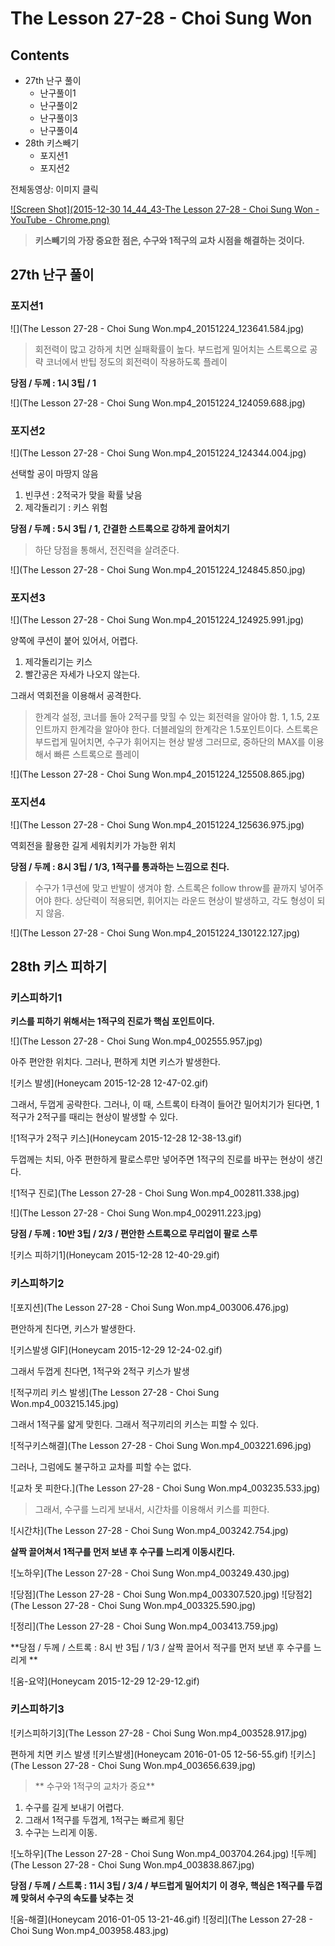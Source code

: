 # The Lesson 27-28 - Choi Sung Won

## Contents

* 27th 난구 풀이
    * 난구풀이1
    * 난구풀이2
    * 난구풀이3
    * 난구풀이4
* 28th 키스빼기
    * 포지션1
    * 포지션2

전체동영상: 이미지 클릭

[![Screen Shot](2015-12-30 14_44_43-The Lesson 27-28 - Choi Sung Won - YouTube - Chrome.png)](https://youtu.be/3q6FHg-lJWM)

> **키스빼기의 가장 중요한 점은, 수구와 1적구의 교차 시점을 해결하는 것이다.**

## 27th 난구 풀이

### 포지션1

![](The Lesson 27-28 - Choi Sung Won.mp4_20151224_123641.584.jpg)

> 회전력이 많고 강하게 치면 실패확률이 높다.
> 부드럽게 밀어치는 스트록으로 공략
> 코너에서 반팁 정도의 회전력이 작용하도록 플레이

**당점 / 두께 : 1시 3팁 / 1**

![](The Lesson 27-28 - Choi Sung Won.mp4_20151224_124059.688.jpg)

### 포지션2

![](The Lesson 27-28 - Choi Sung Won.mp4_20151224_124344.004.jpg)

선택할 공이 마땅지 않음

1. 빈쿠션 : 2적국가 맞을 확률 낮음
2. 제각돌리기 : 키스 위험

**당점 / 두께 : 5시 3팁 / 1, 간결한 스트록으로 강하게 끌어치기**

> 하단 당점을 통해서, 전진력을 살려준다.

![](The Lesson 27-28 - Choi Sung Won.mp4_20151224_124845.850.jpg)

### 포지션3

![](The Lesson 27-28 - Choi Sung Won.mp4_20151224_124925.991.jpg)

양쪽에 쿠션이 붙어 있어서, 어렵다.

1. 제각돌리기는 키스
2. 빨간공은 자세가 나오지 않는다.

그래서 역회전을 이용해서 공격한다.

> 한계각 설정, 코너를 돌아 2적구를 맞힐 수 있는 회전력을 알아야 함.
> 1, 1.5, 2포인트까지 한계각을 알아야 한다.
> 더블레일의 한계각은 1.5포인트이다.
> 스트록은 부드럽게 밀어치면, 수구가 휘어지는 현상 발생
> 그러므로, 중하단의 MAX를 이용해서 빠른 스트록으로 플레이

![](The Lesson 27-28 - Choi Sung Won.mp4_20151224_125508.865.jpg)


### 포지션4

![](The Lesson 27-28 - Choi Sung Won.mp4_20151224_125636.975.jpg)

역회전을 활용한 길게 세워치키가 가능한 위치

**당점 / 두께 : 8시 3팁 / 1/3, 1적구를 통과하는 느낌으로 친다.**

> 수구가 1쿠션에 맞고 반발이 생겨야 함.
> 스트록은 follow throw를 끝까지 넣어주어야 한다.
> 상단력이 적용되면, 휘어지는 라운드 현상이 발생하고, 각도 형성이 되지 않음.

![](The Lesson 27-28 - Choi Sung Won.mp4_20151224_130122.127.jpg)


## 28th 키스 피하기

### 키스피하기1

**키스를 피하기 위해서는 1적구의 진로가 핵심 포인트이다.**

![](The Lesson 27-28 - Choi Sung Won.mp4_002555.957.jpg)

아주 편안한 위치다. 그러나, 편하게 치면 키스가 발생한다.

![키스 발생](Honeycam 2015-12-28 12-47-02.gif)

그래서, 두껍게 공략한다.
그러나, 이 때, 스트록이 타격이 들어간 밀어치기가 된다면, 1적구가 2적구를 때리는 현상이 발생할 수 있다.

![1적구가 2적구 키스](Honeycam 2015-12-28 12-38-13.gif)

두껍께는 치되, 아주 편한하게 팔로스루만 넣어주면 1적구의 진로를 바꾸는 현상이 생긴다.

![1적구 진로](The Lesson 27-28 - Choi Sung Won.mp4_002811.338.jpg)

![](The Lesson 27-28 - Choi Sung Won.mp4_002911.223.jpg)

**당점 / 두께 : 10반 3팁 / 2/3 / 편안한 스트록으로 무리업이 팔로 스루**

![키스 피하기1](Honeycam 2015-12-28 12-40-29.gif)

### 키스피하기2

![포지션](The Lesson 27-28 - Choi Sung Won.mp4_003006.476.jpg)

편안하게 친다면, 키스가 발생한다.

![키스발생 GIF](Honeycam 2015-12-29 12-24-02.gif)

그래서 두껍게 친다면, 1적구와 2적구 키스가 발생

![적구끼리 키스 발생](The Lesson 27-28 - Choi Sung Won.mp4_003215.145.jpg)

그래서 1적구룰 얇게 맞힌다. 그래서 적구끼리의 키스는 피할 수 있다.

![적구키스해결](The Lesson 27-28 - Choi Sung Won.mp4_003221.696.jpg)

그러나, 그럼에도 불구하고 교차를 피할 수는 없다.

![교차 못 피한다.](The Lesson 27-28 - Choi Sung Won.mp4_003235.533.jpg)

> 그래서, 수구를 느리게 보내서, 시간차를 이용해서 키스를 피한다.

![시간차](The Lesson 27-28 - Choi Sung Won.mp4_003242.754.jpg)

**살짝 끌어쳐서 1적구를 먼저 보낸 후 수구를 느리게 이동시킨다.**

![노하우](The Lesson 27-28 - Choi Sung Won.mp4_003249.430.jpg)

![당점](The Lesson 27-28 - Choi Sung Won.mp4_003307.520.jpg)
![당점2](The Lesson 27-28 - Choi Sung Won.mp4_003325.590.jpg)

![정리](The Lesson 27-28 - Choi Sung Won.mp4_003413.759.jpg)

**당점 / 두께 / 스트록 : 8시 반 3팁 / 1/3 / 살짝 끌어서 적구를 먼저 보낸 후 수구를 느리게 **

![움-요약](Honeycam 2015-12-29 12-29-12.gif)

### 키스피하기3

![키스피하기3](The Lesson 27-28 - Choi Sung Won.mp4_003528.917.jpg)

편하게 치면 키스 발생
![키스발생](Honeycam 2016-01-05 12-56-55.gif)
![키스](The Lesson 27-28 - Choi Sung Won.mp4_003656.639.jpg)

> ** 수구와 1적구의 교차가 중요**

1. 수구를 길게 보내기 어렵다.
2. 그래서 1적구를 두껍게, 1적구는 빠르게 횡단
3. 수구는 느리게 이동.

![노하우](The Lesson 27-28 - Choi Sung Won.mp4_003704.264.jpg)
![두께](The Lesson 27-28 - Choi Sung Won.mp4_003838.867.jpg)

**당점 / 두께 / 스트록 : 11시 3팁 / 3/4 / 부드럽게 밀어치기**
**이 경우, 핵심은 1적구를 두껍께 맞혀서 수구의 속도를 낮추는 것**

![움-해결](Honeycam 2016-01-05 13-21-46.gif)
![정리](The Lesson 27-28 - Choi Sung Won.mp4_003958.483.jpg)